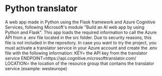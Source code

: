 <h1>Python translator</h1>
A web app made in Python using the Flask framework and Azure Cognitive Services, following Microsoft's module "Build an AI web app by using Python and Flask".
This app loads the required information to call the Azure API from a .env file located in the src folder. Due to security reasons, this file is not included in the repository. In case you want to try the project, you must activate a translator service in your Azure account and create the .env file with the following information: 
KEY= the API key from the translator service
ENDPOINT=https://api.cognitive.microsofttranslator.com/
LOCATION= the location of the resource group that contains the translator service (example: westeurope)